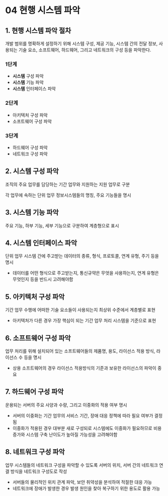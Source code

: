 # 04 현행 시스템 파악

## 1. 현행 시스템 파악 절차

개발 범위를 명확하게 설정하기 위해 시스템 구성, 제공 기능, 시스템 간의 전달 정보, 사용되는 기술 요소, 소프트웨어, 하드웨어, 그리고 네트워크의 구성 등을 파악한다.

### 1단계

- **시스템** 구성 파악
- **시스템** 기능 파악
- **시스템** 인터페이스 파악

### 2단계

- 아키텍처 구성 파악
- 소프트웨어 구성 파악

### 3단계

- 하드웨어 구성 파악
- 네트워크 구성 파악

## 2. 시스템 구성 파악

조직의 주요 업무를 담당하는 기간 업무와 지원하는 지원 업무로 구분

각 업무에 속하는 단위 업무 정보시스템들의 명칭, 주요 기능들을 명시

## 3. 시스템 기능 파악

주요 기능, 하부 기능, 세부 기능으로 구분하여 계층형으로 표시

## 4. 시스템 인터페이스 파악

단위 업무 시스템 간에 주고받는 데이터의 종류, 형식, 프로토콜, 연계 유형, 주기 등을 명시

- 데이터를 어떤 형식으로 주고받는지, 통신규약은 무엇을 사용하는지, 연계 유형은 무엇인지 등을 반드시 고려해야함

## 5. 아키텍처 구성 파악

기간 업무 수행에 어떠한 기술 요소들이 사용되는지 최상위 수준에서 계층별로 표현

- 아키텍처가 다른 경우 가장 핵심이 되는 기간 업무 처리 시스템을 기준으로 표현

## 6. 소프트웨어 구성 파악

업무 처리를 위해 설치되어 있는 소프트웨어들의 제품명, 용도, 라이선스 적용 방식, 라이선스 수 등을 명시

- 상용 소프트웨어의 경우 라이선스 적용방식의 기준과 보유한 라이선스의 파악이 중요

## 7. 하드웨어 구성 파악

운용되는 서버의 주요 사양과 수량, 그리고 이중화의 적용 여부 명시

- 서버의 이중화는 기간 업무의 서비스 기간, 장애 대응 정책에 따라 필요 여부가 결정됨
- 이중화가 적용된 경우 대부분 새로 구성되로 시스템에도 이중화가 필요하므로 비용 증가와 시스템 구축 난이도가 높아질 가능성을 고려해야함

## 8. 네트워크 구성 파악

업무 시스템들의 네트워크 구성을 파악할 수 있도록 서버의 위치, 서버 간의 네트워크 연결 방식을 네트워크 구성도로 작성

- 서버들의 물리적인 위치 관계 파악, 보안 취약성을 분석하여 적절한 대응 가능
- 네트워크에 장애가 발생한 경우 발생 원인을 찾아 복구하기 위한 용도로 활용 가능